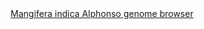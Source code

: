 <div id="Mangifera_indica_Alphonso_genome_browser" align="center">
  <a href="https://ink-blot.github.io/?sessionURL=blob:zZVtb6pIFID_ymY.7SaIvCt.s9X6UrEKV6u9uTEDDDA6MMgMKDb97zv11nuz2WbbbvalCSEwnOGcM88z8AgqVDBMM9ABmqyasgkkwBJ68GCaEzSFKWKgE0HCkAQKFKECZQECnUcQQcbhwp2IiQnnOes0myGMGjHKaIoDJjNdhnmD0ZInSIQ2NBmm8EQzeGByQFMRzGETkjyhGaNNGASIsYbSzFEWbw5QnC7PNudXok1aEo7PWTeiCFFYKEdQVIuzEB3fKOQ9mePWUN85Wv5gHudZu68u.Lr2IL3xr07L4H57d5jsr91wtrodDyKGv1SoZxC7m2BLGaXDaVwWedPqjnZJfzUY7bhvLdea27XJerTTDXfrKl0Uw7Gn74.Z20YedCrS2u0fev1bN_NLqlmjfCkawuBJAoQGpVh2ECSF2uqYktI2JMO0G89XpmSbtmi7oBh0vn6TAC9gsBPRXx8Br3PBBjC0L8.YJECLEBWg07AVpaXatmYaLUOxbfVJegRlQf5heCnMBA28QSHmm5BymdGCC05xFOlyfBL1RJic2YnEbwd_IrIPEHaPqtWfHLYumfi97b6XdLdezqhe9FGwH5jz9tJa3d3VtTs9dheVP8jTOnDW48otc20qcx.Ljt7dekSLFHIR.jwk7l_IwiyjHPLn_SqBBOE4ETEtRQIBJVRwBkXs_6pIv4hDNZXfRFCFGfYxwby.FynpAXR0zbQM9Yca.r.jwo_d67luW2urdlvfqBuBn4tPSLhhWc5k0Y1cBdGfzPjw3E8kyii_Hyt8PoS7w3TWphNO4u6YqnXuJC7a6ddGGV6l0datxsStrjwn1Fc36fA6PHkrpyz78z.K8vFVvHgjRn5qU8ECw4y_qoPaslvaXwj0oonxv2jyDJb8bVFem_2JVNnZNSr6_QUvqaMv69vtvDdLt4dqVMTEm1nmkMWHbVB5.dKaoqsR9T1qFqf8hkHzJqtX7EOqvLqSH5dFNRSr9bYt5n9oi.zD9B1avIR9Iv7YzEm2s4_5YjIyXENPiV4q86TOT7j.chwjvz4MrxdIIdramTr9lYPDaDy9y6b6dqZwNBAdvcX_sjYX0N9vLz8TguMsRWfUL9ysp29PvwM-">Mangifera indica Alphonso genome browser</a>
</div>
